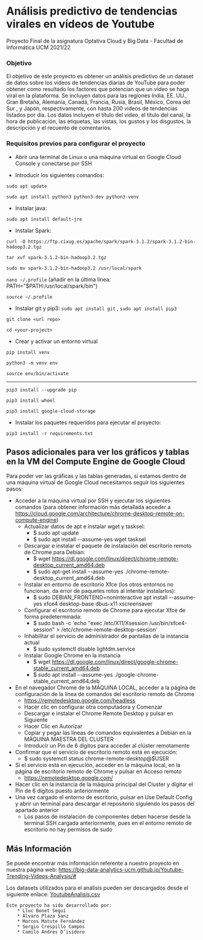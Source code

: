 # Análisis predictivo de tendencias virales en vídeos de Youtube
Proyecto Final de la asignatura Optativa Cloud y Big Data - Facultad de Informática UCM 2021/22 

### Objetivo
El objetivo de este proyecto es obtener un análisis predictivo de un dataset de datos sobre los videos de tendencias diarias de YouTube para poder obtener como resultado los factores que potencian que un video se haga viral en la plataforma.
Se incluyen datos para las regiones India, EE. UU., Gran Bretaña, Alemania, Canadá, Francia, Rusia, Brasil, México, Corea del Sur , y Japón, respectivamente, con hasta 200 videos de tendencias listados por día. Los datos incluyen el título del video, el título del canal, la hora de publicación, las etiquetas, las vistas, los gustos y los disgustos, la descripción y el recuento de comentarios.

### Requisitos previos para configurar el proyecto

* Abrir una terminal de Linux o una máquina virtual en Google Cloud Console y conectarse por SSH

* Introducir los siguientes comandos:

`sudo apt update`

`sudo apt install python3 python3-dev python3-venv`

* Instalar java:

`sudo apt install default-jre`

* Instalar Spark:

`curl -O https://ftp.cixug.es/apache/spark/spark-3.1.2/spark-3.1.2-bin-hadoop3.2.tgz`

`tar xvf spark-3.1.2-bin-hadoop3.2.tgz`

`sudo mv spark-3.1.2-bin-hadoop3.2 /usr/local/spark`

`nano ~/.profile` (añadir en la última linea: PATH="$PATH:/usr/local/spark/bin")

`source ~/.profile`

* Instalar git y pip3: `sudo apt install git` , `sudo apt install pip3`

`git clone <url repo>`

`cd <your-project>`

* Crear y activar un entorno virtual

`pip install venv`
    
`python3 -m venv env`
    
`source env/bin/activate`
_________________________
    
`pip3 install --upgrade pip`

`pip3 install wheel`

`pip3 install google-cloud-storage`

* Instalar los paquetes requeridos para ejecutar el proyecto:
    
`pip3 install -r requirements.txt`


## Pasos adicionales para ver los gráficos y tablas en la VM del Compute Engine de Google Cloud
Para poder ver las gráficas y las tablas generadas, si estamos dentro de una máquina virtual de Google Cloud necesitamos 
seguir los siguientes pasos:
- Acceder a la máquina virtual por SSH y ejecutar los siguientes comandos (para obtener información más detallada acceder a https://cloud.google.com/architecture/chrome-desktop-remote-on-compute-engine)
    - Actualizar datos de apt e instalar wget y tasksel:
        - $ sudo apt update
        - $ sudo apt install --assume-yes wget tasksel
    - Descargar e instalar el paquete de instalación del escritorio remoto de Chrome para Debian:
        - $ wget https://dl.google.com/linux/direct/chrome-remote-desktop_current_amd64.deb
        - $ sudo apt-get install --assume-yes ./chrome-remote-desktop_current_amd64.deb
    - Instalar en entorno de escritorio Xfce (los otros entornos no funcionan, da error de paquetes rotos al intentar instalarlos):
        - $ sudo DEBIAN_FRONTEND=noninteractive apt install --assume-yes xfce4 desktop-base dbus-x11 xscreensaver
    - Configurar el escritorio remoto de Chrome para ejecutar Xfce de forma predeterminada:
        - $ sudo bash -c 'echo "exec /etc/X11/Xsession /usr/bin/xfce4-session" > /etc/chrome-remote-desktop-session'
    - Inhabilitar el servicio de administrador de pantallas de la instancia actual
        - $ sudo systemctl disable lightdm.service
    - Instalar Google Chrome en la instancia   
        - $ wget https://dl.google.com/linux/direct/google-chrome-stable_current_amd64.deb
        - $ sudo apt install --assume-yes ./google-chrome-stable_current_amd64.deb
- En el navegador Chrome de la MÁQUINA LOCAL, acceder a la página de configuración de la línea de comandos del escritorio remoto de Chrome
    - https://remotedesktop.google.com/headless
    - Hacer clic en configurar otra computadora y Comenzar
    - Descargar e instalar el Chrome Remote Desktop y pulsar en Siguiente
    - Hacer Clic en Autorizar
    - Copiar y pegar las líneas de comandos equivalentes a Debian en la MÁQUINA MAESTRA DEL CLUSTER
    - Introducir un Pin de 6 dígitos para acceder al clúster remotamente
- Confirmar que el servicio de escritorio remoto está en ejecución:
    - $ sudo systemctl status chrome-remote-desktop@$USER
- Si el servicio está en ejecución, acceder en la máquina local, en la página de escritorio remoto de Chrome y pulsar en Acceso remoto
    - https://remotedesktop.google.com/
- Hacer clic en la instancia de la máquina principal del Cluster y digitar el Pin de 6 dígitos puesto anteriormente
- Una vez cargado el entorno de escritorio, pulsar en Use Default Config y abrir un terminal para descargar el repositorio siguiendo los pasos del apartado anterior
    - Los pasos de instalación de componentes deben hacerse desde la terminal SSH cargada anteriormente, pues en el entorno remoto de escritorio no hay permisos de sudo
## Más Información
    
Se puede encontrar más información referente a nuestro proyecto en nuestra página web:
    https://big-data-analytics-ucm.github.io/Youtube-Trending-Videos-Analysis/# 
    
Los datasets utilizados para el análisis pueden ser descargados desde el siguiente enlace:
    [YoutubeAnalisis.csv](https://www.kaggle.com/rsrishav/youtube-trending-video-dataset) 
    
    
    Este proyecto ha sido desarrollado por:
        * Lluc Bonet Seguí
        * Álvaro Plaza Sanz
        * Marcos Matute Fernández
        * Sergio Crespillo Campos
        * Camilo Andres D’isidoro

    
    
